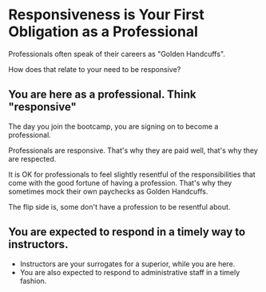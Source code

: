 # Responsiveness is Your First Obligation as a Professional

Professionals often speak of their careers as "Golden Handcuffs".

How does that relate to your need to be responsive?

## You are here as a professional. Think "responsive"

The day you join the bootcamp, you are signing on to become a professional.

Professionals are responsive. That's why they are paid well, that's why they are respected.

It is OK for professionals to feel slightly resentful of the responsibilities that come with the good fortune of having a profession. That's why they sometimes mock their own paychecks as Golden Handcuffs.

The flip side is, some don't have a profession to be resentful about.

## You are expected to respond in a timely way to instructors.

- Instructors are your surrogates for a superior, while you are here.
- You are also expected to respond to administrative staff in a timely fashion.